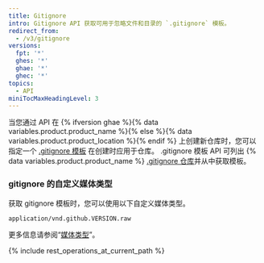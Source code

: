```yaml
---
title: Gitignore
intro: Gitignore API 获取可用于忽略文件和目录的 `.gitignore` 模板。
redirect_from:
  - /v3/gitignore
versions:
  fpt: '*'
  ghes: '*'
  ghae: '*'
  ghec: '*'
topics:
  - API
miniTocMaxHeadingLevel: 3
---
```


当您通过 API 在 {% ifversion ghae %}{% data variables.product.product_name %}{% else %}{% data variables.product.product_location %}{% endif %} 上创建新仓库时，您可以指定一个 [.gitignore 模板](/github/getting-started-with-github/ignoring-files) 在创建时应用于仓库。 .gitignore 模板 API 可列出 {% data variables.product.product_name %} [.gitignore 仓库](https://github.com/github/gitignore)并从中获取模板。

### gitignore 的自定义媒体类型

获取 gitignore 模板时，您可以使用以下自定义媒体类型。

    application/vnd.github.VERSION.raw

更多信息请参阅“[媒体类型](/rest/overview/media-types)”。

{% include rest_operations_at_current_path %}
